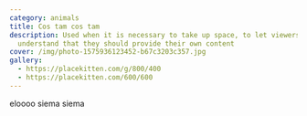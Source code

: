 ```yaml
---
category: animals
title: Cos tam cos tam
description: Used when it is necessary to take up space, to let viewers
  understand that they should provide their own content
cover: /img/photo-1575936123452-b67c3203c357.jpg
gallery:
  - https://placekitten.com/g/800/400
  - https://placekitten.com/600/600
---
```

e﻿loooo siema siema